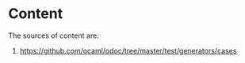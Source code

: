 # Content

The sources of content are:
1. https://github.com/ocaml/odoc/tree/master/test/generators/cases
